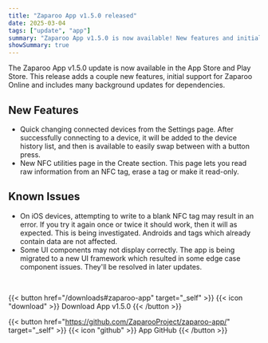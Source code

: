 ```yaml
---
title: "Zaparoo App v1.5.0 released"
date: 2025-03-04
tags: ["update", "app"]
summary: "Zaparoo App v1.5.0 is now available! New features and initial support for Zaparoo Online."
showSummary: true
---
```


The Zaparoo App v1.5.0 update is now available in the App Store and Play Store. This release adds a couple new features, initial support for Zaparoo Online and includes many background updates for dependencies.

## New Features

- Quick changing connected devices from the Settings page. After successfully connecting to a device, it will be added to the device history list, and then is available to easily swap between with a button press.
- New NFC utilities page in the Create section. This page lets you read raw information from an NFC tag, erase a tag or make it read-only.

## Known Issues

- On iOS devices, attempting to write to a blank NFC tag may result in an error. If you try it again once or twice it should work, then it will as expected. This is being investigated. Androids and tags which already contain data are not affected.
- Some UI components may not display correctly. The app is being migrated to a new UI framework which resulted in some edge case component issues. They'll be resolved in later updates.

<br>

{{< button href="/downloads#zaparoo-app" target="_self" >}}
{{< icon "download" >}} Download App v1.5.0
{{< /button >}}<br>

{{< button href="https://github.com/ZaparooProject/zaparoo-app/" target="_self" >}}
{{< icon "github" >}} App GitHub
{{< /button >}}
